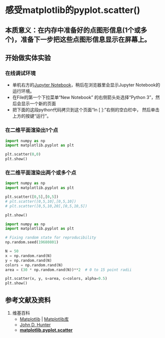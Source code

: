 # 感受matplotlib的pyplot.scatter()

## 本质意义：在内存中准备好的点图形信息(1个或多个)，准备下一步把这些点图形信息显示在屏幕上。

## 开始做实体实验

### 在线调试环境

- 单机右方的[Jupyter Notebook](https://mybinder.org/v2/gh/ipython/ipython-in-depth/master?filepath=binder/Index.ipynb)，稍后在浏览器里会显示Jupyter Notebook的运行环境。
- 在File的第一个下拉菜单“New Notebook” 的右侧箭头处选择“Python 3”，然后会显示一个新的页面
- 把下面的这段python代码拷贝到这个页面“In [ ]:”右侧的空白栏中， 然后单击上方的按键“运行”。

### 在二维平面渲染出1个点

```python
import numpy as np
import matplotlib.pyplot as plt

plt.scatter(0,0)
plt.show()
```

### 在二维平面渲染出两个或多个点

```python
import numpy as np
import matplotlib.pyplot as plt

plt.scatter([0,5],[0,5])
# plt.scatter([0,5,10],[0,5,10])
# plt.scatter([0,5,10,20],[0,5,10,5])

plt.show()
```

```python
import numpy as np
import matplotlib.pyplot as plt

# Fixing random state for reproducibility
np.random.seed(19680801)

N = 50
x = np.random.rand(N)
y = np.random.rand(N)
colors = np.random.rand(N)
area = (30 * np.random.rand(N))**2  # 0 to 15 point radii

plt.scatter(x, y, s=area, c=colors, alpha=0.5)
plt.show()
```

## 参考文献及资料

1. 维基百科
	- [Matplotlib](https://en.wikipedia.org/wiki/Matplotlib) | [Matplotlib库](https://en.wikipedia.org/wiki/Matplotlib)
	- [John D. Hunter](https://en.wikipedia.org/wiki/John_D._Hunter#Matplotlib)
	- [**matplotlib.pyplot.scatter**](https://matplotlib.org/stable/api/_as_gen/matplotlib.pyplot.scatter.html)


